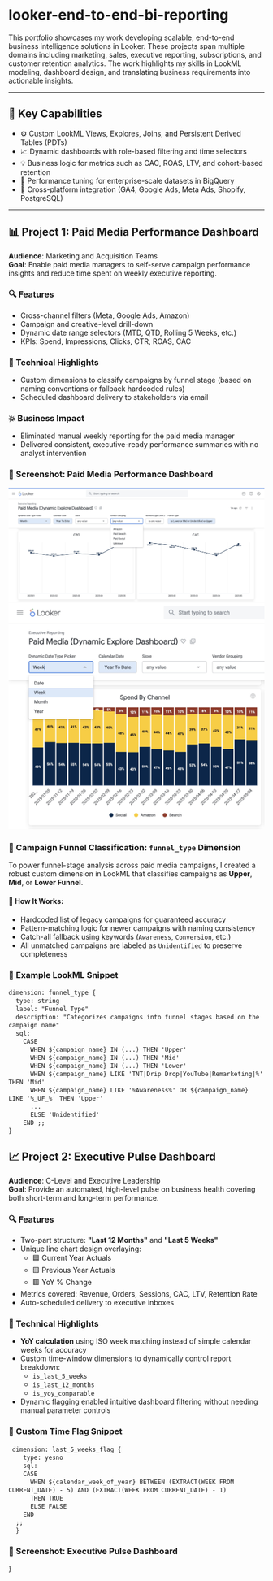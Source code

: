 # looker-end-to-end-bi-reporting

This portfolio showcases my work developing scalable, end-to-end business intelligence solutions in Looker. These projects span multiple domains including marketing, sales, executive reporting, subscriptions, and customer retention analytics. The work highlights my skills in LookML modeling, dashboard design, and translating business requirements into actionable insights.

---

## 🧠 Key Capabilities

- ⚙️ Custom LookML Views, Explores, Joins, and Persistent Derived Tables (PDTs)
- 📈 Dynamic dashboards with role-based filtering and time selectors
- 💡 Business logic for metrics such as CAC, ROAS, LTV, and cohort-based retention
- 🚀 Performance tuning for enterprise-scale datasets in BigQuery
- 🔗 Cross-platform integration (GA4, Google Ads, Meta Ads, Shopify, PostgreSQL)

---

## 📊 Project 1: Paid Media Performance Dashboard

**Audience**: Marketing and Acquisition Teams  
**Goal**: Enable paid media managers to self-serve campaign performance insights and reduce time spent on weekly executive reporting.

### 🔍 Features
- Cross-channel filters (Meta, Google Ads, Amazon)
- Campaign and creative-level drill-down
- Dynamic date range selectors (MTD, QTD, Rolling 5 Weeks, etc.)
- KPIs: Spend, Impressions, Clicks, CTR, ROAS, CAC

### 🧩 Technical Highlights
- Custom dimensions to classify campaigns by funnel stage (based on naming conventions or fallback hardcoded rules)
- Scheduled dashboard delivery to stakeholders via email

### 💥 Business Impact
- Eliminated manual weekly reporting for the paid media manager
- Delivered consistent, executive-ready performance summaries with no analyst intervention

### 📸 Screenshot: Paid Media Performance Dashboard

![Paid Media Performance Dashboard](./dynamic_paid_media_dashboard.jpg)  
![Dynamic Date Type Picker](./dynami_date_type_picker.jpg)

### 🧠 Campaign Funnel Classification: `funnel_type` Dimension

To power funnel-stage analysis across paid media campaigns, I created a robust custom dimension in LookML that classifies campaigns as **Upper**, **Mid**, or **Lower Funnel**.

#### 🔧 How It Works:
- Hardcoded list of legacy campaigns for guaranteed accuracy
- Pattern-matching logic for newer campaigns with naming consistency
- Catch-all fallback using keywords (`Awareness`, `Conversion`, etc.)
- All unmatched campaigns are labeled as `Unidentified` to preserve completeness

### 📄 Example LookML Snippet

```lookml
dimension: funnel_type {
  type: string
  label: "Funnel Type"
  description: "Categorizes campaigns into funnel stages based on the campaign name"
  sql:
    CASE
      WHEN ${campaign_name} IN (...) THEN 'Upper'
      WHEN ${campaign_name} IN (...) THEN 'Mid'
      WHEN ${campaign_name} IN (...) THEN 'Lower'
      WHEN ${campaign_name} LIKE 'TNT|Drip Drop|YouTube|Remarketing|%' THEN 'Mid'
      WHEN ${campaign_name} LIKE '%Awareness%' OR ${campaign_name} LIKE '%_UF_%' THEN 'Upper'
      ...
      ELSE 'Unidentified'
    END ;;
}
```


## 📈 Project 2: Executive Pulse Dashboard

**Audience**: C-Level and Executive Leadership  
**Goal**: Provide an automated, high-level pulse on business health covering both short-term and long-term performance.

### 🔍 Features
- Two-part structure: **"Last 12 Months"** and **"Last 5 Weeks"**
- Unique line chart design overlaying:
  - 🟦 Current Year Actuals  
  - 🟨 Previous Year Actuals  
  - 🟥 YoY % Change  
- Metrics covered: Revenue, Orders, Sessions, CAC, LTV, Retention Rate
- Auto-scheduled delivery to executive inboxes

### 🧩 Technical Highlights
- **YoY calculation** using ISO week matching instead of simple calendar weeks for accuracy
- Custom time-window dimensions to dynamically control report breakdown:
  - `is_last_5_weeks`
  - `is_last_12_months`
  - `is_yoy_comparable`
- Dynamic flagging enabled intuitive dashboard filtering without needing manual parameter controls

### 📄 Custom Time Flag Snippet

```lookml
 dimension: last_5_weeks_flag {
    type: yesno
    sql:
    CASE
      WHEN ${calendar_week_of_year} BETWEEN (EXTRACT(WEEK FROM CURRENT_DATE) - 5) AND (EXTRACT(WEEK FROM CURRENT_DATE) - 1)
      THEN TRUE
      ELSE FALSE
    END
  ;;
  }
```
### 📸 Screenshot: Executive Pulse Dashboard

}
